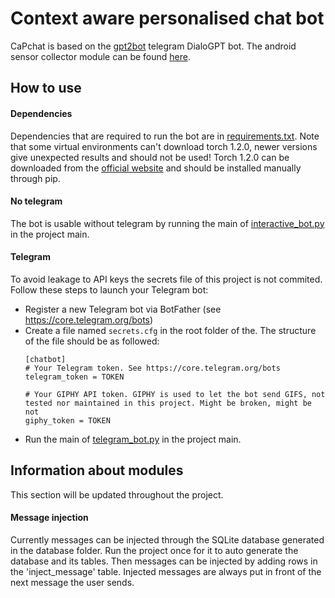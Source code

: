 # Context aware personalised chat bot
CaPchat is based on the [gpt2bot](https://github.com/polakowo/gpt2bot) telegram DialoGPT bot.
The android sensor collector module can be found [here](https://github.com/ubaer/CaPchat-Sensor-Information-Collector).
## How to use
#### Dependencies 
Dependencies that are required to run the bot are in [requirements.txt](https://github.com/ubaer/Personalised_context_aware_DialoGPT/blob/master/requirements.txt). Note that some virtual environments can't download torch 1.2.0, newer versions give unexpected results and should not be used! Torch 1.2.0 can be downloaded from the [official website](https://download.pytorch.org/whl/torch_stable.html) and should be installed manually through pip.
#### No telegram
The bot is usable without telegram by running the main of [interactive_bot.py](https://github.com/ubaer/Personalised_context_aware_DialoGPT/blob/master/gpt2bot/interactive_bot.py) in the project main.
#### Telegram
To avoid leakage to API keys the secrets file of this project is not commited. Follow these steps to launch your Telegram bot:
- Register a new Telegram bot via BotFather (see https://core.telegram.org/bots)
- Create a file named ```secrets.cfg``` in the root folder of the. The structure of the file should be as followed:
    ```
  [chatbot]
    # Your Telegram token. See https://core.telegram.org/bots
    telegram_token = TOKEN
    
    # Your GIPHY API token. GIPHY is used to let the bot send GIFS, not tested nor maintained in this project. Might be broken, might be not
    giphy_token = TOKEN
    ```
 - Run the main of [telegram_bot.py](https://github.com/ubaer/Personalised_context_aware_DialoGPT/blob/master/gpt2bot/telegram_bot.py) in the project main.
 
 ## Information about modules
  This section will be updated throughout the project.
 #### Message injection
 Currently messages can be injected through the SQLite database generated in the database folder. Run the project once for it to auto generate the database and its tables.
 Then messages can be injected by adding rows in the 'inject_message' table. Injected messages are always put in front of the next message the user sends.
 

